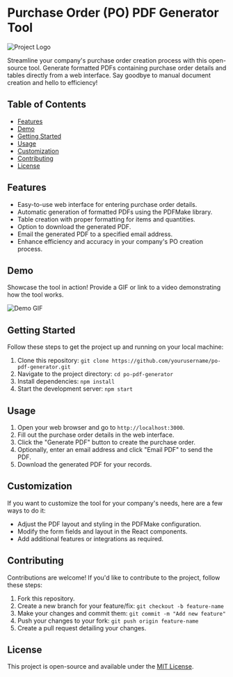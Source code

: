 # Purchase Order (PO) PDF Generator Tool

![Project Logo](link_to_your_logo.png) <!-- If you have a logo -->

Streamline your company's purchase order creation process with this open-source tool. Generate formatted PDFs containing purchase order details and tables directly from a web interface. Say goodbye to manual document creation and hello to efficiency!

## Table of Contents

- [Features](#features)
- [Demo](#demo)
- [Getting Started](#getting-started)
- [Usage](#usage)
- [Customization](#customization)
- [Contributing](#contributing)
- [License](#license)

## Features

- Easy-to-use web interface for entering purchase order details.
- Automatic generation of formatted PDFs using the PDFMake library.
- Table creation with proper formatting for items and quantities.
- Option to download the generated PDF.
- Email the generated PDF to a specified email address.
- Enhance efficiency and accuracy in your company's PO creation process.

## Demo

Showcase the tool in action! Provide a GIF or link to a video demonstrating how the tool works.

![Demo GIF](link_to_demo.gif)

## Getting Started

Follow these steps to get the project up and running on your local machine:

1. Clone this repository: `git clone https://github.com/yourusername/po-pdf-generator.git`
2. Navigate to the project directory: `cd po-pdf-generator`
3. Install dependencies: `npm install`
4. Start the development server: `npm start`

## Usage

1. Open your web browser and go to `http://localhost:3000`.
2. Fill out the purchase order details in the web interface.
3. Click the "Generate PDF" button to create the purchase order.
4. Optionally, enter an email address and click "Email PDF" to send the PDF.
5. Download the generated PDF for your records.

## Customization

If you want to customize the tool for your company's needs, here are a few ways to do it:

- Adjust the PDF layout and styling in the PDFMake configuration.
- Modify the form fields and layout in the React components.
- Add additional features or integrations as required.

## Contributing

Contributions are welcome! If you'd like to contribute to the project, follow these steps:

1. Fork this repository.
2. Create a new branch for your feature/fix: `git checkout -b feature-name`
3. Make your changes and commit them: `git commit -m "Add new feature"`
4. Push your changes to your fork: `git push origin feature-name`
5. Create a pull request detailing your changes.

## License

This project is open-source and available under the [MIT License](link_to_license).

